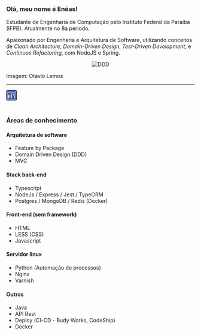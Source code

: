 ### Olá, meu nome é Enéas!

Estudante de Engenharia de Computação pelo Instituto Federal da Paraíba (IFPB). Atualmente no 8a período.

Apaixonado por Engenharia e Arquitetura de Software, utilizando conceitos de _Clean Architecture_, _Domain-Driven Design_, _Test-Driven Development_, e _Continuos Refactoring_, com NodeJS e Spring.

<p align="center">
<img alt="DDD" width="550px" height="550px" src="https://raw.githubusercontent.com/venzel/venzel/master/images/clean.svg" />
</p>

Imagem: Otávio Lemos

<hr>
<a href="https://www.linkedin.com/in/venzel/">
  <img alt="Enéas Almeida | Linkedin" width="28px" height="28px" src="https://raw.githubusercontent.com/leftabn/leftabn/master/Icons/linkedin.svg" />
</a><br><br>

### Áreas de conhecimento

#### Arquitetura de software

-   Feature by Package
-   Domain Driven Design (DDD)
-   MVC

#### Stack back-end

-   Typescript
-   NodeJs / Express / Jest / TypeORM
-   Postgres / MongoDB / Redis (Docker)

#### Front-end (sem framework)

-   HTML
-   LESS (CSS)
-   Javascript

#### Servidor linux

-   Python (Automação de processos)
-   Nginx
-   Varnish

#### Outros

-   Java
-   API Rest
-   Deploy (CI-CD - Budy Works, CodeShip)
-   Docker

